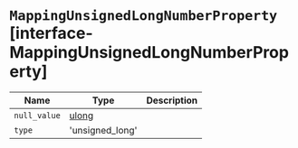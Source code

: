# `MappingUnsignedLongNumberProperty` [interface-MappingUnsignedLongNumberProperty]

| Name | Type | Description |
| - | - | - |
| `null_value` | [ulong](./ulong.md) | &nbsp; |
| `type` | 'unsigned_long' | &nbsp; |
